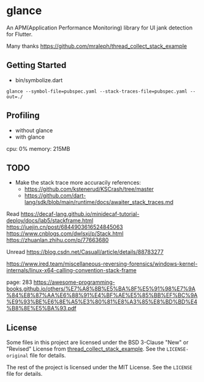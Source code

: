 # glance

An APM(Application Performance Monitoring) library for UI jank detection for Flutter.

Many thanks
https://github.com/mraleph/thread_collect_stack_example

## Getting Started

- bin/symbolize.dart

```
glance --symbol-file=pubspec.yaml --stack-traces-file=pubspec.yaml --out=./
```




## Profiling
- without glance
- with glance

cpu: 0%
memory: 215MB

## TODO
- Make the stack trace more accuracily
references:
  - https://github.com/kstenerud/KSCrash/tree/master
  - https://github.com/dart-lang/sdk/blob/main/runtime/docs/awaiter_stack_traces.md



Read
https://decaf-lang.github.io/minidecaf-tutorial-deploy/docs/lab5/stackframe.html
https://juejin.cn/post/6844903616524845063
https://www.cnblogs.com/dwlsxj/p/Stack.html
https://zhuanlan.zhihu.com/p/77663680

Unread
https://blog.csdn.net/Casuall/article/details/88783277

https://www.ired.team/miscellaneous-reversing-forensics/windows-kernel-internals/linux-x64-calling-convention-stack-frame

page: 283
https://awesome-programming-books.github.io/others/%E7%A8%8B%E5%BA%8F%E5%91%98%E7%9A%84%E8%87%AA%E6%88%91%E4%BF%AE%E5%85%BB%EF%BC%9A%E9%93%BE%E6%8E%A5%E3%80%81%E8%A3%85%E8%BD%BD%E4%B8%8E%E5%BA%93.pdf



## License

Some files in this project are licensed under the BSD 3-Clause "New" or "Revised" License from [thread_collect_stack_example](https://github.com/mraleph/thread_collect_stack_example). See the `LICENSE-original` file for details.

The rest of the project is licensed under the MIT License. See the `LICENSE` file for details.


